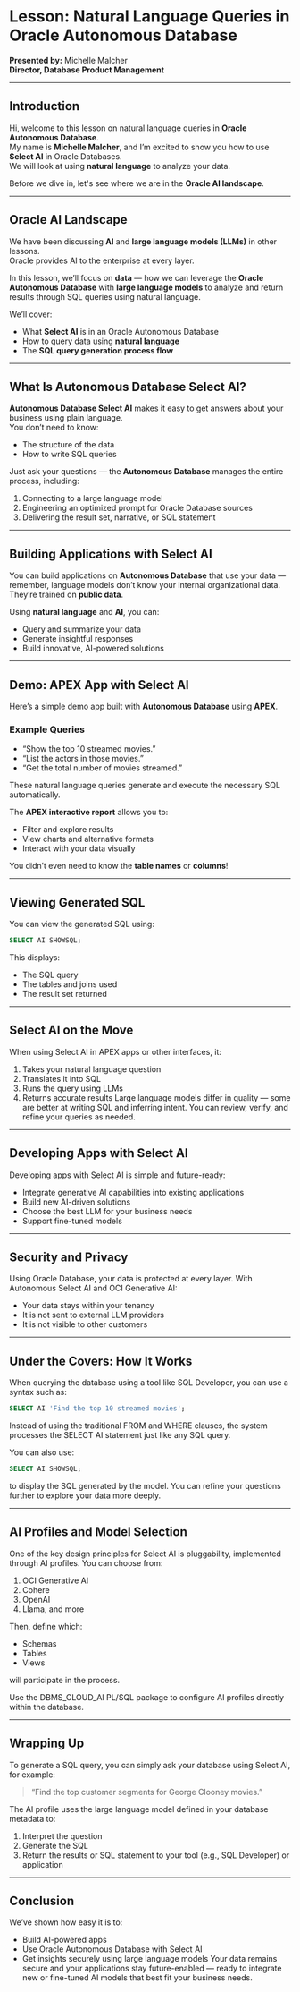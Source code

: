 # Lesson: Natural Language Queries in Oracle Autonomous Database

**Presented by:** Michelle Malcher  
**Director, Database Product Management**

---

## Introduction

Hi, welcome to this lesson on natural language queries in **Oracle Autonomous Database**.  
My name is **Michelle Malcher**, and I’m excited to show you how to use **Select AI** in Oracle Databases.  
We will look at using **natural language** to analyze your data.

Before we dive in, let's see where we are in the **Oracle AI landscape**.

---

## Oracle AI Landscape

We have been discussing **AI** and **large language models (LLMs)** in other lessons.  
Oracle provides AI to the enterprise at every layer.  

In this lesson, we’ll focus on **data** — how we can leverage the **Oracle Autonomous Database** with **large language models** to analyze and return results through SQL queries using natural language.

We’ll cover:
- What **Select AI** is in an Oracle Autonomous Database  
- How to query data using **natural language**  
- The **SQL query generation process flow**

---

## What Is Autonomous Database Select AI?

**Autonomous Database Select AI** makes it easy to get answers about your business using plain language.  
You don’t need to know:
- The structure of the data  
- How to write SQL queries  

Just ask your questions — the **Autonomous Database** manages the entire process, including:
1. Connecting to a large language model  
2. Engineering an optimized prompt for Oracle Database sources  
3. Delivering the result set, narrative, or SQL statement

---

## Building Applications with Select AI

You can build applications on **Autonomous Database** that use your data —  
remember, language models don’t know your internal organizational data.  
They’re trained on **public data**.

Using **natural language** and **AI**, you can:
- Query and summarize your data  
- Generate insightful responses  
- Build innovative, AI-powered solutions  

---

## Demo: APEX App with Select AI

Here’s a simple demo app built with **Autonomous Database** using **APEX**.

### Example Queries
- “Show the top 10 streamed movies.”  
- “List the actors in those movies.”  
- “Get the total number of movies streamed.”

These natural language queries generate and execute the necessary SQL automatically.

The **APEX interactive report** allows you to:
- Filter and explore results  
- View charts and alternative formats  
- Interact with your data visually  

You didn’t even need to know the **table names** or **columns**!

---

## Viewing Generated SQL

You can view the generated SQL using:

```sql
SELECT AI SHOWSQL;
```

This displays:
- The SQL query
- The tables and joins used
- The result set returned

---

## Select AI on the Move

When using Select AI in APEX apps or other interfaces, it:
1. Takes your natural language question
2. Translates it into SQL
3. Runs the query using LLMs
4. Returns accurate results
Large language models differ in quality — some are better at writing SQL and inferring intent.
You can review, verify, and refine your queries as needed.

---

## Developing Apps with Select AI
Developing apps with Select AI is simple and future-ready:
- Integrate generative AI capabilities into existing applications
- Build new AI-driven solutions
- Choose the best LLM for your business needs
- Support fine-tuned models

---

## Security and Privacy

Using Oracle Database, your data is protected at every layer.
With Autonomous Select AI and OCI Generative AI:
- Your data stays within your tenancy
- It is not sent to external LLM providers
- It is not visible to other customers

---

## Under the Covers: How It Works

When querying the database using a tool like SQL Developer,
you can use a syntax such as:
```sql
SELECT AI 'Find the top 10 streamed movies';
```

Instead of using the traditional FROM and WHERE clauses,
the system processes the SELECT AI statement just like any SQL query.

You can also use:
```sql
SELECT AI SHOWSQL;
```
to display the SQL generated by the model.
You can refine your questions further to explore your data more deeply.

---

## AI Profiles and Model Selection

One of the key design principles for Select AI is pluggability, implemented through AI profiles.
You can choose from:
1. OCI Generative AI
2. Cohere
3. OpenAI
4. Llama, and more

Then, define which:
- Schemas
- Tables
- Views

will participate in the process.

Use the DBMS_CLOUD_AI PL/SQL package to configure AI profiles directly within the database.

---

## Wrapping Up

To generate a SQL query, you can simply ask your database using Select AI, for example:

> “Find the top customer segments for George Clooney movies.”

The AI profile uses the large language model defined in your database metadata to:
1. Interpret the question
2. Generate the SQL
3. Return the results or SQL statement to your tool (e.g., SQL Developer) or application

---

## Conclusion
We’ve shown how easy it is to:
- Build AI-powered apps
- Use Oracle Autonomous Database with Select AI
- Get insights securely using large language models
Your data remains secure and your applications stay future-enabled — ready to integrate new or fine-tuned AI models that best fit your business needs.

